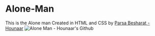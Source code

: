 # Alone-Man

This is the Alone man Created in HTML and CSS by <a href="https://hounaar.com">Parsa Besharat - Hounaar</a>
<img src="https://hounaar.com/github/alone-man.gif" alt="Alone Man - Hounaar's Github">
